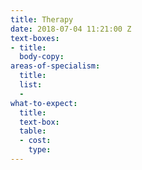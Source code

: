 ```yaml
---
title: Therapy
date: 2018-07-04 11:21:00 Z
text-boxes:
- title: 
  body-copy: 
areas-of-specialism:
  title: 
  list:
  - 
what-to-expect:
  title: 
  text-box: 
  table:
  - cost: 
    type: 
---
```



